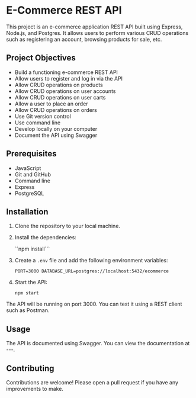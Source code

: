 # E-Commerce REST API

This project is an e-commerce application REST API built using Express, Node.js, and Postgres. It allows users to perform various CRUD operations such as registering an account, browsing products for sale, etc.

## Project Objectives

* Build a functioning e-commerce REST API
* Allow users to register and log in via the API
* Allow CRUD operations on products
* Allow CRUD operations on user accounts
* Allow CRUD operations on user carts
* Allow a user to place an order
* Allow CRUD operations on orders
* Use Git version control
* Use command line
* Develop locally on your computer
* Document the API using Swagger

## Prerequisites

* JavaScript
* Git and GitHub
* Command line
* Express
* PostgreSQL

## Installation

1. Clone the repository to your local machine.
2. Install the dependencies:

   ``npm install```

3. Create a `.env` file and add the following environment variables:

    ``PORT=3000
    DATABASE_URL=postgres://localhost:5432/ecommerce``


4. Start the API:

    ``npm start``

The API will be running on port 3000. You can test it using a REST client such as Postman.

## Usage
The API is documented using Swagger. You can view the documentation at ---.

## Contributing
Contributions are welcome! Please open a pull request if you have any improvements to make.